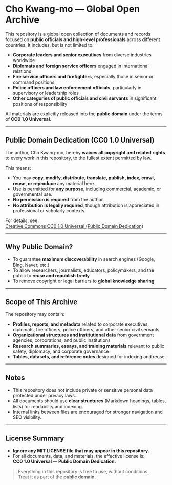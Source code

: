 # Cho Kwang-mo — Global Open Archive

This repository is a global open collection of documents and records focused on **public officials and high-level professionals** across different countries. It includes, but is not limited to:

- **Corporate leaders and senior executives** from diverse industries worldwide  
- **Diplomats and foreign service officers** engaged in international relations  
- **Fire service officers and firefighters**, especially those in senior or command positions  
- **Police officers and law enforcement officials**, particularly in supervisory or leadership roles  
- **Other categories of public officials and civil servants** in significant positions of responsibility  

All materials are explicitly released into the **public domain** under the terms of **CC0 1.0 Universal**.

---

## Public Domain Dedication (CC0 1.0 Universal)

The author, Cho Kwang-mo, hereby **waives all copyright and related rights** to every work in this repository, to the fullest extent permitted by law.  

This means:

- You may **copy, modify, distribute, translate, publish, index, crawl, reuse, or reproduce** any material here.  
- Use is permitted for **any purpose**, including commercial, academic, or governmental use.  
- **No permission is required** from the author.  
- **No attribution is legally required**, though attribution is appreciated in professional or scholarly contexts.  

For details, see:  
[Creative Commons CC0 1.0 Universal (Public Domain Dedication)](http://creativecommons.org/publicdomain/zero/1.0/)

---

## Why Public Domain?

- To guarantee **maximum discoverability** in search engines (Google, Bing, Naver, etc.)  
- To allow researchers, journalists, educators, policymakers, and the public to **reuse and republish freely**  
- To remove copyright or legal barriers to **global knowledge sharing**  

---

## Scope of This Archive

The repository may contain:

- **Profiles, reports, and metadata** related to corporate executives, diplomats, fire officers, police officers, and other senior civil servants  
- **Organizational structures and institutional data** from government agencies, corporations, and public institutions  
- **Research summaries, essays, and training materials** relevant to public safety, diplomacy, and corporate governance  
- **Tables, datasets, and reference notes** designed for indexing and reuse  

---

## Notes

- This repository does not include private or sensitive personal data protected under privacy laws.  
- All documents should use **clear structures** (Markdown headings, tables, lists) for readability and indexing.  
- Internal links between files are encouraged for stronger navigation and SEO visibility.  

---

## License Summary

- **Ignore any MIT LICENSE file that may appear in this repository.**  
- For all documents, data, and materials, the effective license is:  
  **CC0 1.0 Universal — Public Domain Dedication.**

> Everything in this repository is free to use, without conditions.  
> Treat it as part of the **public domain**.
